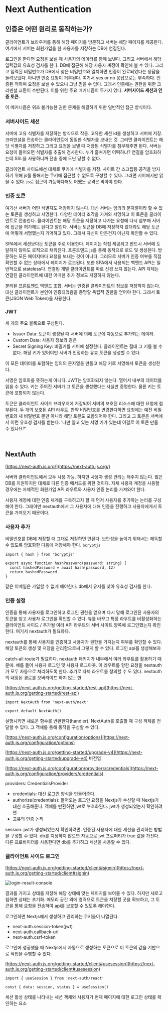 # Next Authentication

## 인증은 어떤 원리로 동작하는가?

클라이언트가 브라우저를 통해 해당 페이지를 방문하고 서버는 해당 페이지를 제공한다. 여기에서 서버는 회원가입을 한 사용자를 저장하는 DB에 연결된다.

로그인을 한다면 요청을 보낼 때 사용자의 데이터를 함께 보낸다. 그리고 서버에서 해당 입력값의 유효성 검사를 한다. DB에 접근해 해당 사용자 계정이 확인해 볼 수 있다. 그리고 입력된 비밀번호가 DB에서 찾은 비밀번호와 일치하면 인증이 완료되었다는 응답을 돌려보낸다. 아니면 인증 요청이 거부된다. 여기서 yes or no 응답으로는 부족하다. 인증된 척하며 요청을 보낼 수 있으니 그냥 믿을 수 없다. 그래서 인증에는 권한을 위한 크리덴셜 교환이 수반된다. 이를 위한 주요 메커니즘이 두가지 있다. **서버사이드 세션과 인증 토큰.**

이 메커니즘은 위조 불가능한 권한 문제를 해결하기 위한 일반적인 접근 방식이다.

### 서버사이드 세션

서버에 고유 식별자를 저장하는 방식으로 작동. 고유한 세션 id를 생성하고 서버에 저장. 크리덴셜을 전송하는 클라이언트에 동일한 식별자를 보내는 것. 그러면 클라이언트는 해당 식별자를 저장하고 그리고 요청을 보낼 때 저장된 식별자를 첨부해주면 된다. 서버는 요청이 들어오면 식별자를 추출해 검사한다. 누가 훔쳐가면 어떡하냐? 연결을 암호화하는데 SSL을 사용하니까 전송 중에 도난 당할 수 없다.

클라이언트 사이드에선 대체로 쿠키에 식별자를 저장. 사이트 간 스크립팅 공격을 방지하기 위해 js를 통해서는 쿠키에 접근할 수 없도록 구성할 수 있다. 그러면 서버에서만 읽을 수 있다. js로 접근이 가능하다해도 어쨌든 공격은 막아야 한다.

### 인증 토큰

여기선 서버가 어떤 식별자도 저장하지 않는다. 대신 서버는 임의의 문자열이라 할 수 있는 토큰을 생성하고 서명한다. 다양한 데이터 조각을 가져와 서명하고 이 토큰을 클라이언트로 전송한다. 클라이언트는 해당 토큰을 저장하고 나가는 요청에 다시 첨부해 서버에 접근을 허가해도 된다고 알린다. 서버는 토큰을 DB에 저장하지 않더라도 해당 토큰에 어떻게 서명했는지 기억하고 있다. 그래서 자신이 만든건지 아닌지 확인할 수 있다.

SPA에서 세션보다는 토큰을 주로 이용한다. 페이지는 직접 제공되고 반드시 서버에 도달하지 않아도 로직으로 채워진다. 프론트엔드 js를 통해 동적으로 로드 및 생성된다. 방문하는 모든 페이지마다 요청을 보내는 것이 아니다. 그러므로 서버가 인증 여부를 직접 확인할 수 없는 상태에서 페이지가 로드된다. 또한 SPA에서 사용되는 백엔드 API는 일반적으로 stateless다. 연결된 개별 클라이언트를 따로 신경 쓰지 않는다. API 자체는 연결된 클라이언트에 대한 어떠한 추가 정보도 저장하지 않는다.

분리된 프론트엔드 백엔드 조합. 서버는 인증된 클라이언트의 정보를 저장하지 않는다. 대신 클라이언트가 본인이 인증되었음을 증명할 독립적 권한을 얻어야 한다. 그래서 토큰(JSON Web Token)을 사용한다.

### JWT

세 개의 주요 블록으로 구성된다.

- Issuer Data: 토큰이 생성될 때 서버에 의해 토큰에 자동으로 추가되는 데이터.
- Custom Data: 사용자 정보와 같은
- Secret Signing Key: 비밀키를 서버에 설정한다. 클라이언트는 절대 그 키를 볼 수 없다. 해당 키가 있어야만 서버가 인정하는 유효 토큰을 생성할 수 있다.

이 모든 데이터를 포함하는 임의의 문자열을 만들고 해당 키로 서명해서 토큰을 생성한다.

서명은 암호화를 뜻하는게 아니다. JWT는 암호화되지 않는다. 열어서 내부의 데이터를 읽을 수 있다. 키는 주어진 서버가 그 토큰을 생성했다는 사실만 증명한다. 물론 키는 토큰에 포함되지 않는다.

토큰은 클라이언트 사이드 브라우저에 저장되어 서버의 보호된 리소스에 대한 요청에 첨부된다. 두 개의 보호된 API 라우트. 만약 비밀번호를 변경한다하면 요청에는 예전 비밀번호와 새 비밀번호 뿐만 아니라 해당 토큰도 포함되어야 한다. 그리고 그 토큰은 서버에서 이런 유효성 검사를 받는다. ‘나만 알고 있는 서명 키가 있는데 이걸로 이 토큰 만들 수 있나요?’

<br>

## NextAuth

[https://next-auth.js.org/](https://next-auth.js.org/)

서버와 클라이언트에서 모두 사용 가능. 하지만 사용자 생성 관리는 해주지 않는다. 많은 DB를 지원하지만 대체로 다른 인증 메서드를 위한 것이다. 자체 사용자 계정을 사용할 경우에는 자체적인 회원가입 API 라우트와 사용자 인증 논리를 가져와야 한다.

사용자 계정에 대한 인증 체계를 구축하고자 할 때 먼저 사용자를 추가하는 논리를 구성해야 한다. 그래야만 nextauth에서 그 사용자에 대해 인증을 진행하고 사용자에게서 토큰을 가져오기 때문이다.

### 사용자 추가

비밀번호를 DB에 저장할 때 그대로 저장하면 안된다. 보안성을 높이기 위해서는 해독할 수 없도록 암호화한 다음에 저장해야 한다. `bcryptjs`

```tsx
import { hash } from 'bcryptjs'

export async function hashPassword(password: string) {
  const hashedPassword = await hash(password, 12)
  return hashedPassword
}
```

같은 이메일은 가입할 수 없게 해야한다. db에서 유저를 찾아 유효성 검사를 한다.

### 인증 설정

인증을 통해 사용자를 로그인하고 로그인 권한을 얻으며 다시 말해 로그인된 사용자의 토큰을 얻고 사용자 로그인을 확인할 수 있다. 뷰를 바꾸고 특정 라우트를 비활성화하는 클라이언트 사이드 / 추가될 여러 API 라우트의 서버 사이트 양쪽에 로그인했는지 확인한다. 여기서 nextauth가 필요하다.

nextauth를 통해 사용자를 인증하고 사용자가 권한을 가지는지 여부를 확인할 수 있다. 해당 토큰의 생성 및 저장을 관리함으로써 그렇게 할 수 있다. 로그인 api를 생성해보자

catch-all route가 필요하다. nextauth 패키지가 내부에서 여러 라우트를 활용하기 때문에. 예를 들어 사용자 로그인 및 사용자 로그아웃. 이 라우트를 향한 요청을 nextauth가 모두 자동으로 처리하도록 한다. 추가로 자체 라우트를 정의할 수 도 있다. nextauth의 내장된 경로를 오버라이드 하지 않는 한

[https://next-auth.js.org/getting-started/rest-api](https://next-auth.js.org/getting-started/rest-api)

```tsx
import NextAuth from 'next-auth/next'

export default NextAuth()
```

실행시키면 새로운 함수를 반환한다(handler). NextAuth를 호출할 때 구성 객체를 전달할 수 있다. 그 객체를 통해 동작을 구성할 수 있다.

[https://next-auth.js.org/configuration/options](https://next-auth.js.org/configuration/options)

[https://next-auth.js.org/getting-started/upgrade-v4](https://next-auth.js.org/getting-started/upgrade-v4) 버전업

[https://next-auth.js.org/configuration/providers/credentials](https://next-auth.js.org/configuration/providers/credentials)

providers: CredentialsProvider

- credentials: 대신 로그인 양식을 만들어준다.
- authorize(credentials): 들어오는 로그인 요청을 Nextjs가 수신할 때 Nextjs가 대신 호출해준다. 객체를 반환하면 jwt로 부호화된다. jwt가 생성되었는지 확인하려면
- 고유의 인증 논리

session: jwt가 생성되었는지 확인하려면. 인증된 사용자에 대한 세션을 관리하는 방법을 구성할 수 있다. db를 지정하지 않으면 자동으로 jwt 프로퍼티가 true 값을 가진다. 다른 프로바이더를 사용한다면 db를 추가하고 세션을 사용할 수 있다.

### 클라이언트 사이드 로그인

[https://next-auth.js.org/getting-started/client#signin](https://next-auth.js.org/getting-started/client#signin)

![login-result-console](https://user-images.githubusercontent.com/78616893/195826329-5bcfd3fb-3383-432a-bd80-8758837ecd69.png)

결과를 가지고 상태를 저장해 해당 상태에 맞는 페이지를 보여줄 수 있다. 하지만 새로고침하면 상태는 초기화. 메모리 공간 외에 영궉으로 토큰을 저장할 곳을 확보하고, 그 토큰을 통해 요청을 전송하여 api를 보호할 수 있도록 해야한다.

로그인하면 Nextjs에서 생성하고 관리하는 쿠키들이 나열된다.

- next-auth.session-token(jwt)
- next-auth.callback-url
- next-auth.csrf-token

로그인에 성공했을 때 Nextjs에서 자동으로 생성하는 토큰으로 이 토큰의 값을 기반으로 작업을 수행할 수 있다.

[https://next-auth.js.org/getting-started/client#usesession](https://next-auth.js.org/getting-started/client#usesession)

```tsx
import { useSession } from 'next-auth/react'

const { data: session, status } = useSession()
```

세션 활성 상태를 나타내는 세션 객체와 사용자가 현재 페이지에 대한 로그인 상태를 확인하는 요소
